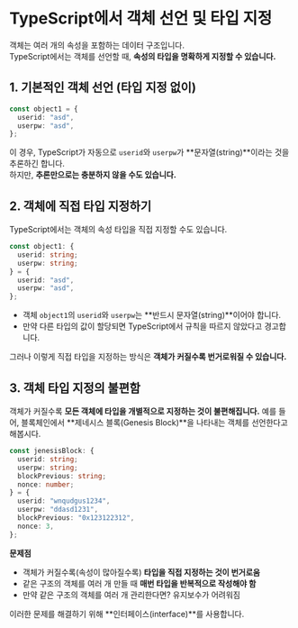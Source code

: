 # TypeScript에서 객체 선언 및 타입 지정

객체는 여러 개의 속성을 포함하는 데이터 구조입니다.  
TypeScript에서는 객체를 선언할 때, **속성의 타입을 명확하게 지정할 수 있습니다.**

## 1. 기본적인 객체 선언 (타입 지정 없이)

```ts
const object1 = {
  userid: "asd",
  userpw: "asd",
};
```

이 경우, TypeScript가 자동으로 `userid`와 `userpw`가 **문자열(string)**이라는 것을 추론하긴 합니다.  
하지만, **추론만으로는 충분하지 않을 수도 있습니다.**

## 2. 객체에 직접 타입 지정하기

TypeScript에서는 객체의 속성 타입을 직접 지정할 수도 있습니다.

```ts
const object1: {
  userid: string;
  userpw: string;
} = {
  userid: "asd",
  userpw: "asd",
};
```

- 객체 `object1`의 `userid`와 `userpw`는 **반드시 문자열(string)**이어야 합니다.
- 만약 다른 타입의 값이 할당되면 TypeScript에서 규칙을 따르지 않았다고 경고합니다.

그러나 이렇게 직접 타입을 지정하는 방식은 **객체가 커질수록 번거로워질 수 있습니다.**

## 3. 객체 타입 지정의 불편함

객체가 커질수록 **모든 객체에 타입을 개별적으로 지정하는 것이 불편해집니다.**
예를 들어, 블록체인에서 **제네시스 블록(Genesis Block)**을 나타내는 객체를 선언한다고 해봅시다.

```ts
const jenesisBlock: {
  userid: string;
  userpw: string;
  blockPrevious: string;
  nonce: number;
} = {
  userid: "wnqudgus1234",
  userpw: "ddasd1231",
  blockPrevious: "0x123122312",
  nonce: 3,
};
```

**문제점**

- 객체가 커질수록(속성이 많아질수록) **타입을 직접 지정하는 것이 번거로움**
- 같은 구조의 객체를 여러 개 만들 때 **매번 타입을 반복적으로 작성해야 함**
- 만약 같은 구조의 객체를 여러 개 관리한다면? 유지보수가 어려워짐

이러한 문제를 해결하기 위해 **인터페이스(interface)**를 사용합니다.
